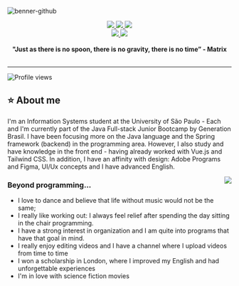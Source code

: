![benner-github](https://github.com/salvedojuliao/salvedojuliao/assets/44206400/c000fd48-6d87-4390-8877-192f17c9cede)

<div align="center">
  <a href="https://github.com/salvedojuliao" target="_blank">
    <img src="https://img.shields.io/badge/GitHub-100000?style=for-the-badge&logo=github&logoColor=white" target="_blank">
  </a>
  <a href = "mailto:batistajulio215@gmail.com">
    <img src="https://img.shields.io/badge/Gmail-D14836?style=for-the-badge&logo=gmail&logoColor=white">
  </a>
  <a href="https://www.linkedin.com/in/jc-batista/" target="_blank">
    <img src="https://img.shields.io/badge/-LinkedIn-%230077B5?style=for-the-badge&logo=linkedin&logoColor=white" target="_blank">
  </a>
  <br>
  <a href="https://www.instagram.com/salvedojuliao/" target="_blank">
    <img src="https://img.shields.io/badge/-Instagram-%23E4405F?style=for-the-badge&logo=instagram&logoColor=white" target="_blank">
  </a>
  <a href="https://www.youtube.com/channel/UCU76CHIbg2Eaa4-qeP8Lf9A" target="_blank">
    <img src="https://img.shields.io/badge/YouTube-FF0000?style=for-the-badge&logo=youtube&logoColor=white" target="_blank">
  </a>
</div><br>

<div align='center'>
  <b>"Just as there is no spoon, there is no gravity, there is no time”  - Matrix</b>
</div><br>

***

<p align="left"> <img src="https://komarev.com/ghpvc/?username=salvedojuliao&color=yellow" alt="Profile views"/></p>

## ⭐️ About me
<p>
I'm an Information Systems student at the University of São Paulo - Each and I'm currently part of the Java Full-stack Junior Bootcamp by Generation Brasil.  I have been focusing more on the Java language and the Spring framework (backend) in the programming area. However, I also study and have knowledge in the front end - having already worked with Vue.js and Tailwind CSS.  In addition, I have an affinity with design: Adobe Programs and Figma, UI/Ux concepts and I have advanced English. 
</p>

<img align="right" src="https://github.com/salvedojuliao/salvedojuliao/assets/44206400/d2aa138f-d39a-458a-b1ef-af95a81adc03">
  



### Beyond programming...

- I love to dance and believe that life without music would not be the same;
- I really like working out: I always feel relief after spending the day sitting in the chair programming.
- I have a strong interest in organization and I am quite into programs that have that goal in mind.
- I really enjoy editing videos and I have a channel where I upload videos from time to time
- I won a scholarship in London, where I improved my English and had unforgettable experiences
- I'm in love with science fiction movies






